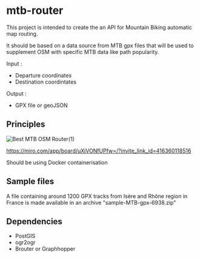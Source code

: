 # mtb-router

This project is intended to create the an API for Mountain Biking automatic map routing.

It should be based on a data source from MTB gpx files that will be used to supplement OSM with specific MTB data like path popularity.

Input : 
* Departure coordinates
* Destination coordintates

Output :
* GPX file or geoJSON

## Principles

![Best MTB OSM Router(1)](https://user-images.githubusercontent.com/16464382/154336452-92f1e83c-98f1-4a9d-b1e8-67d587e725d4.jpg)

https://miro.com/app/board/uXjVONfUPfw=/?invite_link_id=416360118516

Should be using Docker containerisation

## Sample files

A file containing around 1200 GPX tracks from Isère and Rhône region in France is made available in an archive "sample-MTB-gpx-6938.zip"

## Dependencies

 - PostGIS
 - ogr2ogr
 - Brouter or Graphhopper
 
 
